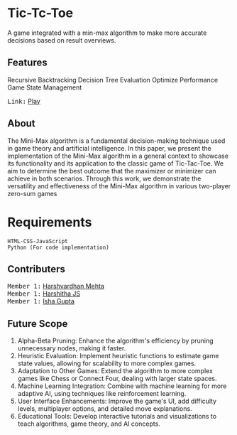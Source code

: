 # Tic-Tc-Toe 
A game integrated with a min-max algorithm to make more accurate decisions based on result overviews.

## Features
Recursive Backtracking
Decision Tree Evaluation
Optimize Performance
Game State Management

<kbd>Link:</kbd> [Play](https://haksham.github.io/Tic-Tac-Toe-proj/)

## About
The Mini-Max algorithm is a fundamental decision-making technique used in game theory and artificial intelligence. In this paper, we present the implementation of the Mini-Max algorithm in a general context to showcase its functionality and its application to the classic game of Tic-Tac-Toe. We aim to determine the best outcome that the maximizer or minimizer can achieve in both scenarios. Through this work, we demonstrate the versatility and effectiveness of the Mini-Max algorithm in various two-player zero-sum games

# Requirements

    HTML-CSS-JavaScript
    Python (For code implementation)    

## Contributers
<kbd>Member 1:</kbd> [Harshvardhan Mehta](https://github.com/Haksham)<br>
<kbd>Member 1:</kbd> [Harshitha JS](https://github.com/JSharsh/DAA3)<br>
<kbd>Member 1:</kbd> [Isha Gupta]()<br>

## Future Scope
1. Alpha-Beta Pruning: Enhance the algorithm's efficiency by pruning unnecessary nodes, making
it faster.
2. Heuristic Evaluation: Implement heuristic functions to estimate game state values, allowing for
scalability to more complex games.
3. Adaptation to Other Games: Extend the algorithm to more complex games like Chess or
Connect Four, dealing with larger state spaces.
4. Machine Learning Integration: Combine with machine learning for more adaptive AI, using
techniques like reinforcement learning.
5. User Interface Enhancements: Improve the game's UI, add difficulty levels, multiplayer
options, and detailed move explanations.
6. Educational Tools: Develop interactive tutorials and visualizations to teach algorithms, game
theory, and AI concepts.
